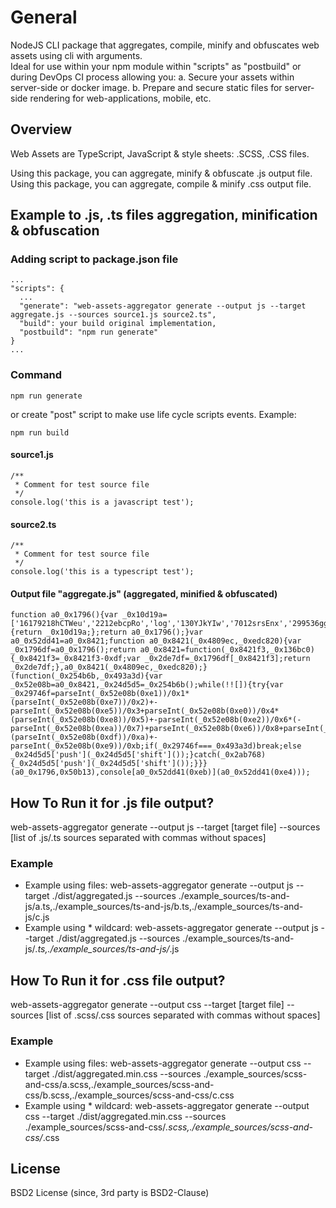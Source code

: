 # General
NodeJS CLI package that aggregates, compile, minify and obfuscates web assets using cli with arguments.<br />
Ideal for use within your npm module within "scripts" as "postbuild" or during DevOps CI process allowing you:
a. Secure your assets within server-side or docker image.
b. Prepare and secure static files for server-side rendering for web-applications, mobile, etc.

## Overview
Web Assets are TypeScript, JavaScript & style sheets: .SCSS, .CSS files. 

Using this package, you can aggregate, minify & obfuscate .js output file. <br />
Using this package, you can aggregate, compile & minify .css output file.

## Example to .js, .ts files aggregation, minification & obfuscation
### Adding script to  package.json file
```
...
"scripts": {
  ...
  "generate": "web-assets-aggregator generate --output js --target aggregate.js --sources source1.js source2.ts",
  "build": your build original implementation,
  "postbuild": "npm run generate"
}
...
```
### Command
```
npm run generate
```
or create "post" script to make use life cycle scripts events. Example:
```
npm run build
```

#### source1.js
```
/**
 * Comment for test source file
 */
console.log('this is a javascript test');  
```
#### source2.ts
```
/**
 * Comment for test source file
 */
console.log('this is a typescript test');
```


#### Output file "aggregate.js" (aggregated, minified & obfuscated)
```
function a0_0x1796(){var _0x10d19a=['16179218hCTWeu','2212ebcpRo','log','130YJkYIw','7012srsEnx','299536gguqUi','3018Vnzdaj','344529hLAlUs','this\x20is\x20a\x20javascript\x20test','1616334rGyban','4482488tNivvh','4sWyjfG','1495XsRgmA'];a0_0x1796=function(){return _0x10d19a;};return a0_0x1796();}var a0_0x52dd41=a0_0x8421;function a0_0x8421(_0x4809ec,_0xedc820){var _0x1796df=a0_0x1796();return a0_0x8421=function(_0x8421f3,_0x136bc0){_0x8421f3=_0x8421f3-0xdf;var _0x2de7df=_0x1796df[_0x8421f3];return _0x2de7df;},a0_0x8421(_0x4809ec,_0xedc820);}(function(_0x254b6b,_0x493a3d){var _0x52e08b=a0_0x8421,_0x24d5d5=_0x254b6b();while(!![]){try{var _0x29746f=parseInt(_0x52e08b(0xe1))/0x1*(parseInt(_0x52e08b(0xe7))/0x2)+-parseInt(_0x52e08b(0xe5))/0x3+parseInt(_0x52e08b(0xe0))/0x4*(parseInt(_0x52e08b(0xe8))/0x5)+-parseInt(_0x52e08b(0xe2))/0x6*(-parseInt(_0x52e08b(0xea))/0x7)+parseInt(_0x52e08b(0xe6))/0x8+parseInt(_0x52e08b(0xe3))/0x9*(parseInt(_0x52e08b(0xdf))/0xa)+-parseInt(_0x52e08b(0xe9))/0xb;if(_0x29746f===_0x493a3d)break;else _0x24d5d5['push'](_0x24d5d5['shift']());}catch(_0x2ab768){_0x24d5d5['push'](_0x24d5d5['shift']());}}}(a0_0x1796,0x50b13),console[a0_0x52dd41(0xeb)](a0_0x52dd41(0xe4)));
```

## How To Run it for .js file output?
web-assets-aggregator generate --output js --target [target file] --sources [list of .js/.ts sources separated with commas without spaces]
### Example
- Example using files: web-assets-aggregator generate --output js --target ./dist/aggregated.js --sources ./example_sources/ts-and-js/a.ts,./example_sources/ts-and-js/b.ts,./example_sources/ts-and-js/c.js
- Example using * wildcard: web-assets-aggregator generate --output js --target ./dist/aggregated.js --sources ./example_sources/ts-and-js/*.ts,./example_sources/ts-and-js/*.js

## How To Run it for .css file output?
web-assets-aggregator generate --output css --target [target file] --sources [list of .scss/.css sources separated with commas without spaces]
### Example
- Example using files: web-assets-aggregator generate --output css --target ./dist/aggregated.min.css --sources ./example_sources/scss-and-css/a.scss,./example_sources/scss-and-css/b.scss,./example_sources/scss-and-css/c.css
- Example using * wildcard: web-assets-aggregator generate --output css --target ./dist/aggregated.min.css --sources ./example_sources/scss-and-css/*.scss,./example_sources/scss-and-css/*.css

## License
BSD2 License (since, 3rd party is BSD2-Clause)
